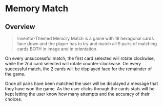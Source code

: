 # Memory Match

## Overview

> Inventor-Themed Memory Match is a game with 18 hexagonal cards face down and the player has to try and match all 9 pairs of matching cards BOTH in image and in orientation.

On every unsuccessful match, the first card selected will rotate clockwise, while the 2nd card selected will rotate counter-clockwise. On every successful match, the 2 cards will be displayed face for the remainder of the game. 

Once all pairs have been matched the user will be displayed a message that they have won the game. As the user clicks through the cards stats will be kept letting the user know how many attempts and the accuracy of their choices.
